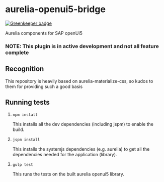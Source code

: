 # aurelia-openui5-bridge

[![Greenkeeper badge](https://badges.greenkeeper.io/Hochfrequenz/aurelia-openui5-bridge.svg)](https://greenkeeper.io/)


Aurelia components for SAP openUi5

### NOTE: This plugin is in active development and not all feature complete

## Recognition
This repository is heavily based on aurelia-materialize-css, so kudos to them for providing such a good basis


## Running tests
1. `npm install`

    This installs all the dev dependencies (including jspm) to enable the build.
2. `jspm install`
    
    This installs the systemjs dependencies (e.g. aurelia) to get all the dependencies needed for the application (library).

3. `gulp test`

    This runs the tests on the built aurelia openui5 library.
